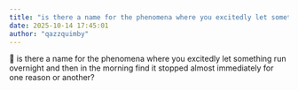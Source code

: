 ```yaml
---
title: "is there a name for the phenomena where you excitedly let something run overnight and"
date: 2025-10-14 17:45:01
author: "qazzquimby"
---
```


💭 is there a name for the phenomena where you excitedly let something run overnight and then in the morning find it stopped almost immediately for one reason or another?